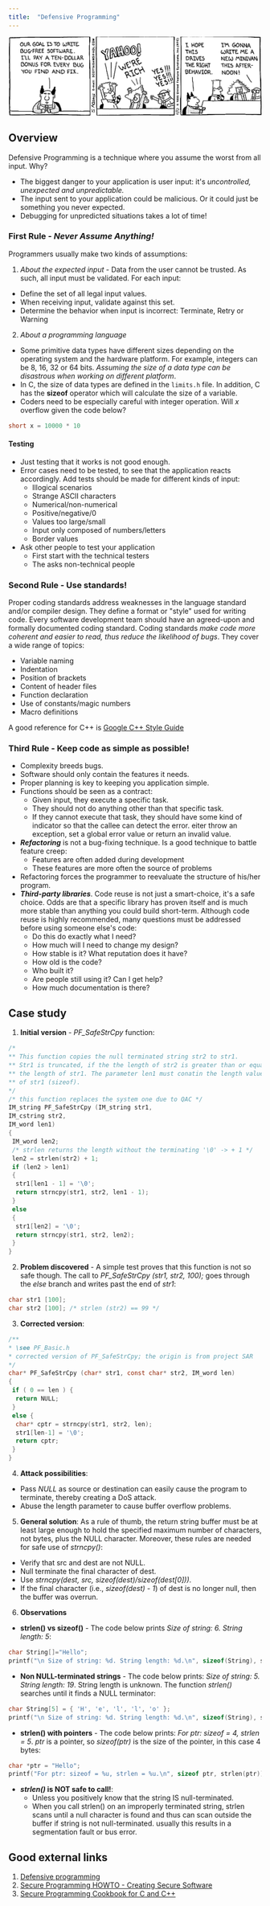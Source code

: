 ```yaml
---
title:  "Defensive Programming"
---
```


![Logo](/assets/images/debugging.png)

## Overview

Defensive Programming is a technique where you assume the worst from all input. Why?
* The biggest danger to your application is user input: it's *uncontrolled, unexpected and unpredictable.*
* The input sent to your application could be malicious. Or it could just be something you never expected.
* Debugging for unpredicted situations takes a lot of time!
 

### First Rule - **_Never Assume Anything!_**

Programmers usually make two kinds of assumptions: 

1. *About the expected input* - Data from the user cannot be trusted. As such, all input must be validated. For each input: 
  * Define the set of all legal input values.
  * When receiving input, validate against this set.
  * Determine the behavior when input is incorrect: Terminate, Retry or Warning
2. *About a programming language*
  * Some primitive data types have different sizes depending on the operating system and the hardware platform. For example, integers can be 8, 16, 32 or 64 bits. *Assuming the size of a data type can be disastrous when working on different platform*.
  * In C, the size of data types are defined in the ```limits.h``` file. In addition, C has the **sizeof** operator which will calculate the size of a variable.
  * Coders need to be especially careful with integer operation. Will *x* overflow given the code below?
  ```c
  short x = 10000 * 10
  ```

#### Testing

* Just testing that it works is not good enough.
* Error cases need to be tested, to see that the application reacts accordingly. Add tests should be made for different kinds of input:
  * Illogical scenarios
  * Strange ASCII characters
  * Numerical/non-numerical
  * Positive/negative/0
  * Values too large/small
  * Input only composed of numbers/letters
  * Border values
* Ask other people to test your application 
  * First start with the technical testers
  * The asks non-technical people

### Second Rule - **Use standards!**

Proper coding standards address weaknesses in the language standard and/or compiler design. They define a format or "style" used for writing code. Every software development team should have an agreed-upon and formally documented coding standard. Coding standards *make code more coherent and easier to read, thus reduce the likelihood of bugs*. They cover a wide range of topics:
* Variable naming
* Indentation
* Position of brackets
* Content of header files
* Function declaration
* Use of constants/magic numbers
* Macro definitions

A good reference for C++ is [Google C++ Style Guide](https://google.github.io/styleguide/cppguide.html)

### Third Rule - **Keep code as simple as possible!**

* Complexity breeds bugs. 
* Software should only contain the features it needs.
* Proper planning is key to keeping you application simple.
* Functions should be seen as a contract:
  * Given input, they execute a specific task.
  * They should not do anything other than that specific task.
  * If they cannot execute that task, they should have some kind of indicator so that the callee can detect the error. eiter throw an exception, set a global error value or return an invalid value.
* *__Refactoring__* is not a bug-fixing technique. Is a good technique to battle feature creep: 
  * Features are often added during development
  * These features are more often the source of problems
* Refactoring forces the programmer to reevaluate the structure of his/her program.
* __*Third-party libraries*__. Code reuse is not just a smart-choice, it's a safe choice. Odds are that a specific library has proven itself and is much more stable than anything you could build short-term. Although code reuse is highly recommended, many questions must be addressed before using someone else's code: 
  * Do this do exactly what I need?
  * How much will I need to change my design?
  * How stable is it? What reputation does it have?
  * How old is the code?
  * Who built it?
  * Are people still using it? Can I get help?
  * How much documentation is there?

## Case study 
1. **Initial version** - _PF_SafeStrCpy_ function:

```c
/* 
** This function copies the null terminated string str2 to str1. 
** Str1 is truncated, if the the length of str2 is greater than or equal 
** the length of str1. The parameter len1 must conatin the length value 
** of str1 (sizeof).
*/
/* this function replaces the system one due to QAC */
IM_string PF_SafeStrCpy (IM_string str1, 
IM_cstring str2, 
IM_word len1)
{
 IM_word len2;
 /* strlen returns the length without the terminating '\0' -> + 1 */
 len2 = strlen(str2) + 1; 
 if (len2 > len1)
 {
  str1[len1 - 1] = '\0';
  return strncpy(str1, str2, len1 - 1);
 }
 else
 {
  str1[len2] = '\0';
  return strncpy(str1, str2, len2);
 }
}
```
2. **Problem discovered** - A simple test proves that this function is not so safe though. The call to _PF_SafeStrCpy (str1, str2, 100);_ goes through the _else_ branch and writes past the end of _str1_:


```c
char str1 [100]; 
char str2 [100]; /* strlen (str2) == 99 */
```
3. **Corrected version**:

```c
/**
* \see PF_Basic.h 
* corrected version of PF_SafeStrCpy; the origin is from project SAR 
*/
char* PF_SafeStrCpy (char* str1, const char* str2, IM_word len)
{
 if ( 0 == len ) {
  return NULL;
 }
 else {
  char* cptr = strncpy(str1, str2, len);
  str1[len-1] = '\0';
  return cptr;
 }
}
```
4. **Attack possibilities**:
* Pass *NULL* as source or destination can easily cause the program to terminate, thereby creating a DoS attack.
* Abuse the length parameter to cause buffer overflow problems.

5. **General solution**:
As a rule of thumb, the return string buffer must be at least large enough to hold the specified maximum number of characters, not bytes, plus the NULL character. Moreover, these rules are needed for safe use of _strncpy()_:
* Verify that src and dest are not NULL.
* Null terminate the final character of dest.
* Use _strncpy(dest, src, sizeof(dest)/sizeof(dest[0]))_.
* If the final character (i.e., _sizeof(dest) - 1_) of dest is no longer null, then the buffer was overrun.

6. **Observations**
* **strlen() vs sizeof()** - The code below prints *Size of string: 6. String length: 5*:

```c
char String[]="Hello";
printf("\n Size of string: %d. String length: %d.\n", sizeof(String), strlen(String) );
```
* **Non NULL-terminated strings** - The code below prints: *Size of string: 5. String length: 19*. String length is unknown. The function _strlen()_ searches until it finds a NULL terminator:

```c
char String[5] = { 'H', 'e', 'l', 'l', 'o' };
printf("\n Size of string: %d. String length: %d.\n", sizeof(String), strlen(String) );
```
* **strlen() with pointers** - The code below prints: *For ptr: sizeof = 4, strlen = 5*. _ptr_ is a pointer, so _sizeof(ptr)_ is the size of the pointer, in this case 4 bytes:

```c
char *ptr = "Hello";
printf("For ptr: sizeof = %u, strlen = %u.\n", sizeof ptr, strlen(ptr));
```
* __*strlen()* is NOT safe to call!__:
  * Unless you positively know that the string IS null-terminated.
  * When you call strlen() on an improperly terminated string, strlen scans until a null character is found and thus can scan outside the buffer if string is not null-terminated. usually this results in a segmentation fault or bus error.
  
## Good external links
1. [Defensive programming](http://en.wikipedia.org/wiki/Defensive_programming)
2. [Secure Programming HOWTO - Creating Secure Software](https://www.dwheeler.com/secure-programs/)
3. [Secure Programming Cookbook for C and C++](http://shop.oreilly.com/product/9780596003944.do)
